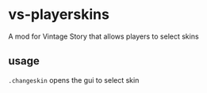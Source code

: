 # vs-playerskins
A mod for Vintage Story that allows players to select skins

## usage
`.changeskin` opens the gui to select skin 
